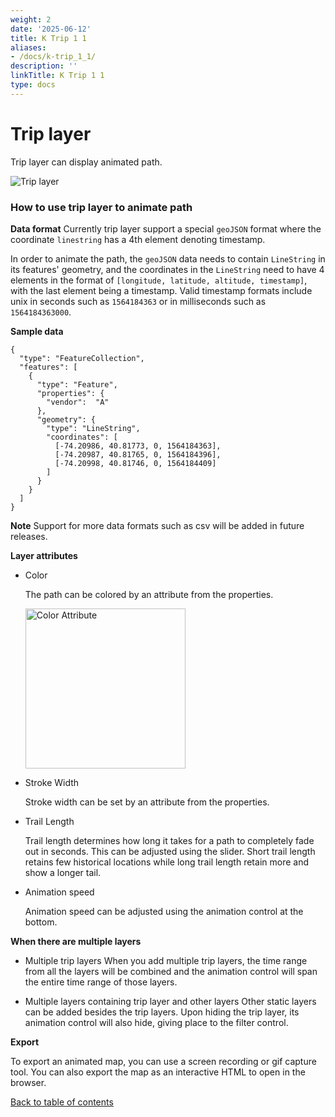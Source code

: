```yaml
---
weight: 2
date: '2025-06-12'
title: K Trip 1 1
aliases:
- /docs/k-trip_1_1/
description: ''
linkTitle: K Trip 1 1
type: docs
---
```


# Trip layer

Trip layer can display animated path.

![Trip layer](https://d1a3f4spazzrp4.cloudfront.net/kepler.gl/documentation/k-trip.gif 'Grid layer')

### How to use trip layer to animate path

**Data format**
Currently trip layer support a special `geoJSON` format where the coordinate `linestring` has a 4th element denoting timestamp.

In order to animate the path, the `geoJSON` data needs to contain `LineString` in its features' geometry, and the coordinates in the `LineString` need to have 4 elements in the format of  `[longitude, latitude, altitude, timestamp]`, with the last element being a timestamp. Valid timestamp formats include unix in seconds such as `1564184363` or in milliseconds such as `1564184363000`.

**Sample data**

```
{
  "type": "FeatureCollection",
  "features": [
    {
      "type": "Feature",
      "properties": {
        "vendor":  "A"
      },
      "geometry": {
        "type": "LineString",
        "coordinates": [
          [-74.20986, 40.81773, 0, 1564184363],
          [-74.20987, 40.81765, 0, 1564184396],
          [-74.20998, 40.81746, 0, 1564184409]
        ]
      }
    }
  ]
}
```

**Note** Support for more data formats such as csv will be added in future releases.

**Layer attributes**

- Color

  The path can be colored by an attribute from the properties.

  <img src="https://d1a3f4spazzrp4.cloudfront.net/kepler.gl/documentation/k-trip-attribute-colors.png" width="256" title="Color Attribute">

- Stroke Width

  Stroke width can be set by an attribute from the properties.

- Trail Length

  Trail length determines how long it takes for a path to completely fade out in seconds. This can be adjusted using the slider. Short trail length retains few historical locations while long trail length retain more and show a longer tail.

- Animation speed

  Animation speed can be adjusted using the animation control at the bottom.

**When there are multiple layers**

- Multiple trip layers
  When you add multiple trip layers, the time range from all the layers will be combined and the animation control will span the entire time range of those layers.

- Multiple layers containing trip layer and other layers
  Other static layers can be added besides the trip layers. Upon hiding the trip layer, its animation control will also hide, giving place to the filter control.

**Export**

To export an animated map, you can use a screen recording or gif capture tool. You can also export the map as an interactive HTML to open in the browser.

[Back to table of contents](../README.md)
